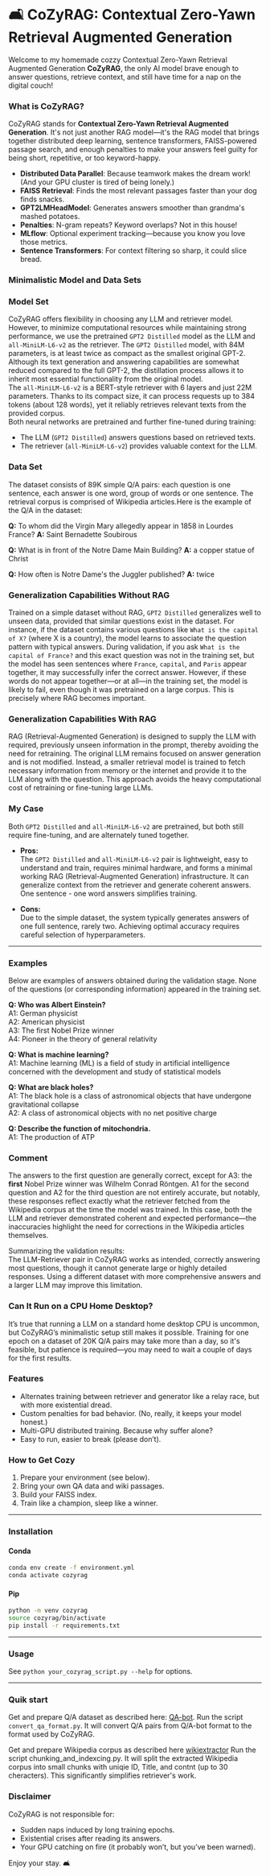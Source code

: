 # 🛋️ CoZyRAG: Contextual Zero-Yawn Retrieval Augmented Generation

Welcome to my homemade cozzy Contextual Zero-Yawn Retrieval Augmented Generation **CoZyRAG**, the only AI model brave enough to answer questions, retrieve context, and still have time for a nap on the digital couch! 

### What is CoZyRAG?

CoZyRAG stands for **Contextual Zero-Yawn Retrieval Augmented Generation**. It's not just another RAG model—it's the RAG model that brings together distributed deep learning, sentence transformers, FAISS-powered passage search, and enough penalties to make your answers feel guilty for being short, repetitive, or too keyword-happy.

- **Distributed Data Parallel**: Because teamwork makes the dream work! (And your GPU cluster is tired of being lonely.)
- **FAISS Retrieval**: Finds the most relevant passages faster than your dog finds snacks.
- **GPT2LMHeadModel**: Generates answers smoother than grandma's mashed potatoes.
- **Penalties**: N-gram repeats? Keyword overlaps? Not in this house!
- **MLflow**: Optional experiment tracking—because you know you love those metrics.
- **Sentence Transformers**: For context filtering so sharp, it could slice bread.
### Minimalistic Model and Data Sets

### Model Set

CoZyRAG offers flexibility in choosing any LLM and retriever model. However, to minimize computational resources while maintaining strong performance, we use the pretrained `GPT2 Distilled` model as the LLM and `all-MiniLM-L6-v2` as the retriever. 
The `GPT2 Distilled` model, with 84M parameters, is at least twice as compact as the smallest original GPT-2. Although its text generation and answering capabilities are somewhat reduced compared to the full GPT-2, the distillation process allows it to inherit most essential functionality from the original model.  
The `all-MiniLM-L6-v2` is a BERT-style retriever with 6 layers and just 22M parameters. Thanks to its compact size, it can process requests up to 384 tokens (about 128 words), yet it reliably retrieves relevant texts from the provided corpus.  
Both neural networks are pretrained and further fine-tuned during training:
- The LLM (`GPT2 Distilled`) answers questions based on retrieved texts.
- The retriever (`all-MiniLM-L6-v2`) provides valuable context for the LLM.

### Data Set

The dataset consists of 89K simple Q/A pairs: each question is one sentence, each answer is one word, group of words or one sentence. The retrieval corpus is comprised of Wikipedia articles.Here is the example of the Q/A in the dataset:

**Q:** To whom did the Virgin Mary allegedly appear in 1858 in Lourdes France? 
**A:** Saint Bernadette Soubirous

**Q:** What is in front of the Notre Dame Main Building?
**A:** a copper statue of Christ

**Q:** How often is Notre Dame's the Juggler published? 
**A:** twice

### Generalization Capabilities Without RAG

Trained on a simple dataset without RAG, `GPT2 Distilled` generalizes well to unseen data, provided that similar questions exist in the dataset. For instance, if the dataset contains various questions like `What is the capital of X?` (where X is a country), the model learns to associate the question pattern with typical answers. During validation, if you ask `What is the capital of France?` and this exact question was not in the training set, but the model has seen sentences where `France`, `capital`, and `Paris` appear together, it may successfully infer the correct answer. However, if these words do not appear together—or at all—in the training set, the model is likely to fail, even though it was pretrained on a large corpus. This is precisely where RAG becomes important.

### Generalization Capabilities With RAG

RAG (Retrieval-Augmented Generation) is designed to supply the LLM with required, previously unseen information in the prompt, thereby avoiding the need for retraining. The original LLM remains focused on answer generation and is not modified. Instead, a smaller retrieval model is trained to fetch necessary information from memory or the internet and provide it to the LLM along with the question. This approach avoids the heavy computational cost of retraining or fine-tuning large LLMs.

### My Case

Both `GPT2 Distilled` and `all-MiniLM-L6-v2` are pretrained, but both still require fine-tuning, and are alternately tuned together.

- **Pros:**  
  The `GPT2 Distilled` and `all-MiniLM-L6-v2` pair is lightweight, easy to understand and train, requires minimal hardware, and forms a minimal working RAG (Retrieval-Augmented Generation) infrastructure. It can generalize context from the retriever and generate coherent answers. One sentence - one word answers simplifies training.

- **Cons:**  
  Due to the simple dataset, the system typically generates answers of one full sentence, rarely two. Achieving optimal accuracy requires careful selection of hyperparameters.
---
### Examples

Below are examples of answers obtained during the validation stage. None of the questions (or corresponding information) appeared in the training set.

**Q: Who was Albert Einstein?**  
A1: German physicist  
A2: American physicist  
A3: The first Nobel Prize winner  
A4: Pioneer in the theory of general relativity

**Q: What is machine learning?**  
A1: Machine learning (ML) is a field of study in artificial intelligence concerned with the development and study of statistical models

**Q: What are black holes?**  
A1: The black hole is a class of astronomical objects that have undergone gravitational collapse  
A2: A class of astronomical objects with no net positive charge

**Q: Describe the function of mitochondria.**  
A1: The production of ATP

### Comment

The answers to the first question are generally correct, except for A3: the **first** Nobel Prize winner was Wilhelm Conrad Röntgen. A1 for the second question and A2 for the third question are not entirely accurate, but notably, these responses reflect exactly what the retriever fetched from the Wikipedia corpus at the time the model was trained. In this case, both the LLM and retriever demonstrated coherent and expected performance—the inaccuracies highlight the need for corrections in the Wikipedia articles themselves.

Summarizing the validation results:  
The LLM-Retriever pair in CoZyRAG works as intended, correctly answering most questions, though it cannot generate large or highly detailed responses. Using a different dataset with more comprehensive answers and a larger LLM may improve this limitation.

### Can It Run on a CPU Home Desktop?

It’s true that running a LLM on a standard home desktop CPU is uncommon, but CoZyRAG’s minimalistic setup still makes it possible. Training for one epoch on a dataset of 20K Q/A pairs may take more than a day, so it's feasible, but patience is required—you may need to wait a couple of days for the first results.


### Features

- Alternates training between retriever and generator like a relay race, but with more existential dread.
- Custom penalties for bad behavior. (No, really, it keeps your model honest.)
- Multi-GPU distributed training. Because why suffer alone?
- Easy to run, easier to break (please don’t).

### How to Get Cozy

1. Prepare your environment (see below).
2. Bring your own QA data and wiki passages.
3. Build your FAISS index.
4. Train like a champion, sleep like a winner.

---

### Installation

#### Conda

```bash
conda env create -f environment.yml
conda activate cozyrag
```

#### Pip

```bash
python -m venv cozyrag
source cozyrag/bin/activate
pip install -r requirements.txt
```

---

### Usage

See `python your_cozyrag_script.py --help` for options.

---
### Quik start

Get and prepare Q/A dataset as described here: [QA-bot](https://github.com/Vlasenko2006/QA_bot). Run the script `convert_qa_format.py`. It will convert Q/A pairs from Q/A-bot format to the format used by CoZyRAG.  

Get and prepare Wikipedia corpus as described here [wikiextractor](https://github.com/attardi/wikiextractor) Run the script chunking_and_indexcing.py. It will split the extracted Wikipedia corpus into small chunks with uniqie ID, Title, and contnt (up to 30 cheracters). This significantly simplifies retriever's work.

### Disclaimer

CoZyRAG is not responsible for:
- Sudden naps induced by long training epochs.
- Existential crises after reading its answers.
- Your GPU catching on fire (it probably won’t, but you’ve been warned).

Enjoy your stay. 🛋️
